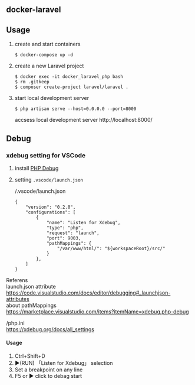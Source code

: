 ## docker-laravel
## Usage
1. create and start containers
    ```
    $ docker-compose up -d
    ```
2. create a new Laravel project
    ```
    $ docker exec -it docker_laravel_php bash
    $ rm .gitkeep
    $ composer create-project laravel/laravel .
    ```
3. start local development server  
    ```
    $ php artisan serve --host=0.0.0.0 --port=8000
    ```
    accsess local development server http://localhost:8000/

## Debug
### xdebug setting for VSCode
1. install [PHP Debug](https://marketplace.visualstudio.com/items?itemName=xdebug.php-debug)
2. setting `.vscode/launch.json`

    /.vscode/launch.json
    ```
    {
        "version": "0.2.0",
        "configurations": [
            {
                "name": "Listen for Xdebug",
                "type": "php",
                "request": "launch",
                "port": 9003,
                "pathMappings": {
                    "/var/www/html/": "${workspaceRoot}/src/"
                }
            },
        ]
    }
    ```
Referens  
launch.json attribute  
https://code.visualstudio.com/docs/editor/debugging#_launchjson-attributes  
about pathMappings  
https://marketplace.visualstudio.com/items?itemName=xdebug.php-debug  

/php.ini  
https://xdebug.org/docs/all_settings
#### Usage
1. Ctrl+Shift+D
2. ▶︎(RUN) 「Listen for Xdebug」 selection
3. Set a breakpoint on any line
4. F5 or ▶︎ click to debag start
